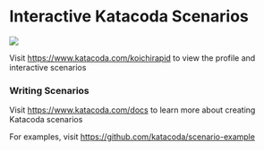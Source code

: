 # Interactive Katacoda Scenarios

[![](http://shields.katacoda.com/katacoda/koichirapid/count.svg)](https://www.katacoda.com/koichirapid "Get your profile on Katacoda.com")

Visit https://www.katacoda.com/koichirapid to view the profile and interactive scenarios

### Writing Scenarios
Visit https://www.katacoda.com/docs to learn more about creating Katacoda scenarios

For examples, visit https://github.com/katacoda/scenario-example
